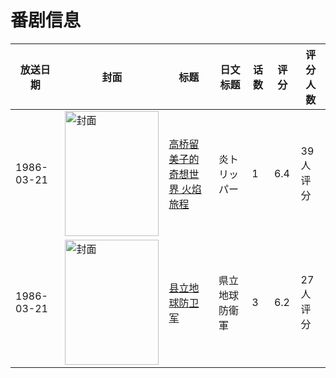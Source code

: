 # 番剧信息

|放送日期|封面|标题|日文标题|话数|评分|评分人数|
|---|---|---|---|---|---|---|
|1986-03-21|<img src="//lain.bgm.tv/pic/cover/c/a7/cd/12709_po7r6.jpg" alt="封面" style="width:150px;height:200px;object-fit:cover;">|[高桥留美子的奇想世界 火焰旅程](https://bangumi.tv/subject/12709)|炎トリッパー|1|6.4|39人评分|
|1986-03-21|<img src="//lain.bgm.tv/pic/cover/c/d9/22/77623_n0Qvk.jpg" alt="封面" style="width:150px;height:200px;object-fit:cover;">|[县立地球防卫军](https://bangumi.tv/subject/77623)|県立地球防衛軍|3|6.2|27人评分|
